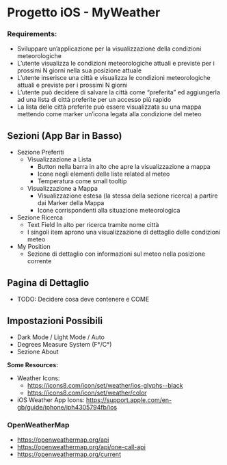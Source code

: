 # Progetto iOS - MyWeather

### Requirements:
- Sviluppare un’applicazione per la visualizzazione della condizioni meteorologiche
- L’utente visualizza le condizioni meteorologiche attuali e previste per i prossimi N giorni nella sua posizione attuale
- L’utente inserisce una città e visualizza le condizioni meteorologiche attuali e previste per i prossimi N giorni
- L’utente può decidere di salvare la città come “preferita” ed aggiungerla ad una lista di città preferite per un accesso più rapido
- La lista delle città preferite può essere visualizzata su una mappa mettendo come marker un’icona legata alla condizione del meteo


## Sezioni (App Bar in Basso)
- Sezione Preferiti
  - Visualizzazione a Lista 
    - Button nella barra in alto che apre la visualizzazione a mappa
    - Icone negli elementi delle liste related al meteo
    - Temperatura come small tooltip
  - Visualizzazione a Mappa
    - Visualizzazione estesa (la stessa della sezione ricerca) a partire dai Marker della Mappa
    - Icone corrispondenti alla situazione meteorologica
- Sezione Ricerca
  - Text Field In alto per ricerca tramite nome città
  - I singoli item aprono una visualizzazione di dettaglio delle condizioni meteo
- My Position
  - Sezione di dettaglio con informazioni sul meteo nella posizione corrente
  
## Pagina di Dettaglio
- TODO: Decidere cosa deve contenere e COME

## Impostazioni Possibili
- Dark Mode / Light Mode / Auto
- Degrees Measure System (F°/C°)
- Sezione About
<!--- N Giorni di Stima visualizzata-->

**Some Resources:**
- Weather Icons:
  - https://icons8.com/icon/set/weather/ios-glyphs--black
  - https://icons8.com/icon/set/weather/color
- iOS Weather App Icons: https://support.apple.com/en-gb/guide/iphone/iph4305794fb/ios

### OpenWeatherMap
  - https://openweathermap.org/api
  - https://openweathermap.org/api/one-call-api
  - https://openweathermap.org/current
